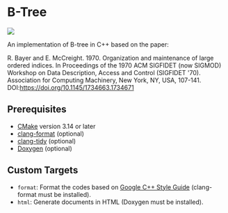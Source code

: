 # B-Tree

![](https://github.com/ynamiki/btree/workflows/Continuous%20integration/badge.svg)

An implementation of B-tree in C++ based on the paper:

R. Bayer and E. McCreight. 1970. Organization and maintenance of large ordered indices. In Proceedings of the 1970 ACM SIGFIDET (now SIGMOD) Workshop on Data Description, Access and Control (SIGFIDET '70). Association for Computing Machinery, New York, NY, USA, 107-141. DOI:https://doi.org/10.1145/1734663.1734671

## Prerequisites

- [CMake](https://cmake.org) version 3.14 or later
- [clang-format](https://clang.llvm.org/docs/ClangFormat.html) (optional)
- [clang-tidy](https://clang.llvm.org/extra/clang-tidy/) (optional)
- [Doxygen](http://www.doxygen.org/) (optional)

## Custom Targets

- `format`: Format the codes based on [Google C++ Style Guide](https://google.github.io/styleguide/cppguide.html) (clang-format must be installed).
- `html`: Generate documents in HTML (Doxygen must be installed).
